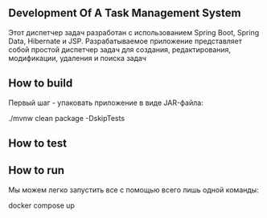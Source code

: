 ## Development Of A Task Management System

Этот диспетчер задач разработан с использованием Spring Boot, Spring Data, Hibernate и JSP.
Разрабатываемое приложение представляет собой простой диспетчер задач для создания, редактирования, модификации, удаления и поиска задач

## How to build
Первый шаг - упаковать приложение в виде JAR-файла:

./mvnw clean package -DskipTests

## How to test


## How to run
Мы можем легко запустить все с помощью всего лишь одной команды:

docker compose up

